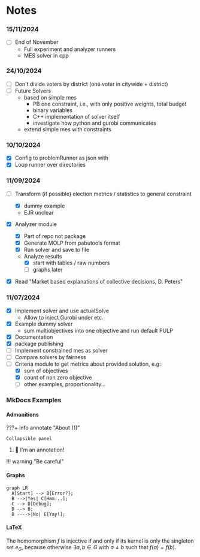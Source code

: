 # Notes


### 15/11/2024
- [ ] End of November
  - Full experiment and analyzer runners
  - MES solver in cpp

### 24/10/2024
- [ ] Don't divide voters by district (one voter in citywide + district)
- [ ] Future Solvers
  - based on simple mes
    - PB one constraint, i.e., with only positive weights, total budget 
    - binary variables
    - C++ implementation of solver itself 
    - investigate how python and gurobi communicates
  - extend simple mes with constraints 

### 10/10/2024
- [x] Config to problemRunner as json with 
- [x] Loop runner over directories

### 11/09/2024
- [ ] Transform (if possible) election metrics / statistics to general constraint
  - [x] dummy example
  - EJR unclear
- [x] Analyzer module
  - [x] Part of repo not package 
  - [x] Generate MOLP from pabutools format
  - [x] Run solver and save to file
  - Analyze results
    - [x] start with tables / raw numbers
    - [ ] graphs later
- [x] Read "Market based explanations of collective decisions, D. Peters"


### 11/07/2024
- [x] Implement solver and use actualSolve
    - Allow to inject Gurobi under etc.
- [x] Example dummy solver
    - sum multiobjectives into one objective and run default PULP
- [x] Documentation
- [x] package publishing
- [ ] Implement constrained mes as solver
- [ ] Compare solvers by fairness
- [ ] Criteria module to get metrics about provided solution, e.g:
    - [x] sum of objectives
    - [x] count of non zero objective
    - [ ] other examples, proportionality...

### MkDocs Examples

#### Admonitions
???+ info annotate "About (1)"

    Collapsible panel
1.  🚀 I'm an annotation!

!!! warning "Be careful"

#### Graphs
``` mermaid
graph LR
  A[Start] --> B{Error?};
  B -->|Yes| C[Hmm...];
  C --> D[Debug];
  D --> B;
  B ---->|No| E[Yay!];
```

#### LaTeX
The homomorphism $f$ is injective if and only if its kernel is only the
singleton set $e_G$, because otherwise $\exists a,b\in G$ with $a\neq b$ such
that $f(a)=f(b)$.
